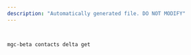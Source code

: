 ```yaml
---
description: "Automatically generated file. DO NOT MODIFY"
---
```


```bash


mgc-beta contacts delta get

```